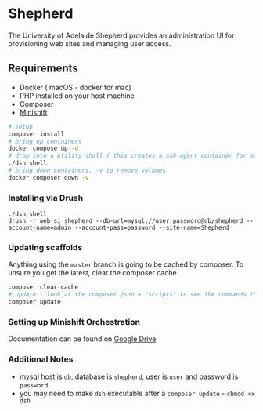 Shepherd
========

The University of Adelaide Shepherd provides an administration UI for provisioning web sites and managing user access.

## Requirements

* Docker ( macOS - docker for mac)
* PHP installed on your host machine
* Composer
* [Minishift](https://github.com/minishift/minishift) 


```bash
# setup 
composer install
# bring up containers
docker compose up -d
# drop into a utility shell ( this creates a ssh-agent container for macOS )
./dsh shell
# bring down containers, -v to remove volumes
docker composer down -v
```

### Installing via Drush

```drush
./dsh shell
drush -r web si shepherd --db-url=mysql://user:password@db/shepherd --account-name=admin --account-pass=password --site-name=Shepherd
```

### Updating scaffolds 

Anything using the `master` branch is going to be cached by composer. To unsure you get the latest, clear the composer cache
```bash
composer clear-cache
# update - look at the composer.json > "scripts" to see the commands that are run during an update
composer update
```

### Setting up Minishift Orchestration

Documentation can be found on [Google Drive](https://docs.google.com/document/d/1ZeypugCthqFfHiLXCe6XyEJ9kO0rWhTzLb3bQa3KLqY/edit#heading=h.e4erzx509ekv)


### Additional Notes

- mysql host is `db`, database is `shepherd`, user is `user` and password is `password`
- you may need to make `dsh` executable after a `composer update` - `chmod +x dsh`
